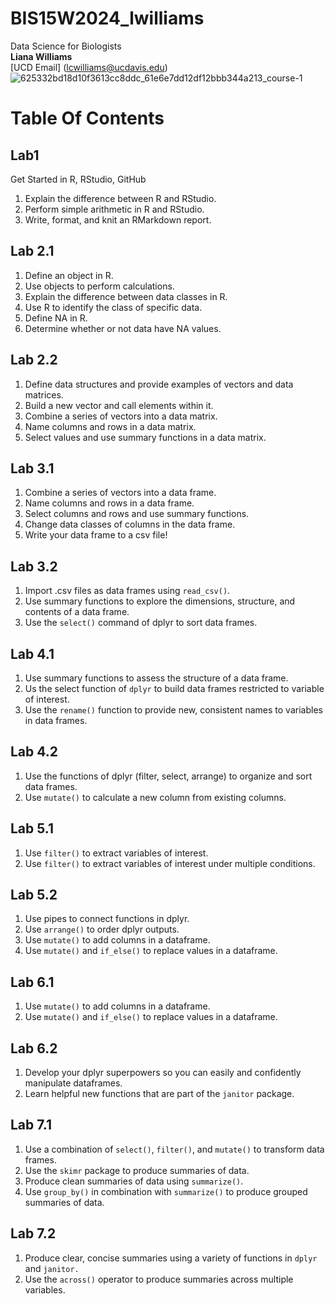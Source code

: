 # BIS15W2024_lwilliams
Data Science for Biologists  
**Liana Williams**  
[UCD Email] (lcwilliams@ucdavis.edu)  
![625332bd18d10f3613cc8ddc_61e6e7dd12df12bbb344a213_course-1](https://github.com/lianacdubs/BIS15W2024_lwilliams/assets/139722683/3ebba0f3-2552-40b1-bbbc-d02a7a89401f)  
# **Table Of Contents**  
## Lab1   
Get Started in R, RStudio, GitHub  

1. Explain the difference between R and RStudio.    
2. Perform simple arithmetic in R and RStudio.    
3. Write, format, and knit an RMarkdown report.   
## Lab 2.1  

1. Define an object in R.    
2. Use objects to perform calculations.    
3. Explain the difference between data classes in R.    
4. Use R to identify the class of specific data.    
5. Define NA in R.    
6. Determine whether or not data have NA values.    
## Lab 2.2  

1. Define data structures and provide examples of vectors and data matrices.    
2. Build a new vector and call elements within it.    
3. Combine a series of vectors into a data matrix.    
4. Name columns and rows in a data matrix.    
5. Select values and use summary functions in a data matrix.   
## Lab 3.1  
  
1. Combine a series of vectors into a data frame.
2. Name columns and rows in a data frame.    
3. Select columns and rows and use summary functions.     
4. Change data classes of columns in the data frame.    
5. Write your data frame to a csv file!    
## Lab 3.2  

1. Import .csv files as data frames using `read_csv()`.    
2. Use summary functions to explore the dimensions, structure, and contents of a data frame.    
3. Use the `select()` command of dplyr to sort data frames.    
## Lab 4.1  

1. Use summary functions to assess the structure of a data frame.    
2. Us the select function of `dplyr` to build data frames restricted to variable of interest.    
3. Use the `rename()` function to provide new, consistent names to variables in data frames.    
## Lab 4.2  
 
1. Use the functions of dplyr (filter, select, arrange) to organize and sort data frames.    
2. Use `mutate()` to calculate a new column from existing columns.   
## Lab 5.1  
  
1. Use `filter()` to extract variables of interest.  
2. Use `filter()` to extract variables of interest under multiple conditions. 
## Lab 5.2  

1. Use pipes to connect functions in dplyr.  
2. Use `arrange()` to order dplyr outputs.  
3. Use `mutate()` to add columns in a dataframe.  
4. Use `mutate()` and `if_else()` to replace values in a dataframe. 
## Lab 6.1  
1. Use `mutate()` to add columns in a dataframe.  
2. Use `mutate()` and `if_else()` to replace values in a dataframe.  
## Lab 6.2  
1. Develop your dplyr superpowers so you can easily and confidently manipulate dataframes.  
2. Learn helpful new functions that are part of the `janitor` package.  
## Lab 7.1 
1. Use a combination of `select()`, `filter()`, and `mutate()` to transform data frames.  
2. Use the `skimr` package to produce summaries of data.  
3. Produce clean summaries of data using `summarize()`.  
4. Use `group_by()` in combination with `summarize()` to produce grouped summaries of data.
## Lab 7.2
1. Produce clear, concise summaries using a variety of functions in `dplyr` and `janitor.`  
2. Use the `across()` operator to produce summaries across multiple variables.  
